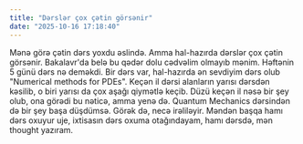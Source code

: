 ```yaml
---
title: "Dərslər çox çətin görsənir"
date: "2025-10-16 17:18:40"
---
```


Mənə görə çətin dərs yoxdu əslində. Amma hal-hazırda dərslər çox çətin görsənir. Bakalavr'da belə bu qədər dolu cədvəlim olmayıb mənim. Həftənin 5 günü dərs nə deməkdi. Bir dərs var, hal-hazırda ən sevdiyim dərs olub "Numerical methods for PDEs". Keçən il dərsi alanların yarısı dərsdən kəsilib, o biri yarısı da çox aşağı qiymətlə keçib. Düzü keçən il nəsə bir şey olub, ona görədi bu nəticə, amma yenə də. Quantum Mechanics dərsindən də bir şey başa düşdümsə. Görək də, necə irəliləyir. Məndən başqa hamı dərs oxuyur uje, ixtisasın dərs oxuma otağındayam, hamı dərsdə, mən thought yazıram.
